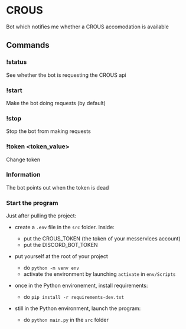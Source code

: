 # CROUS
Bot which notifies me whether a CROUS accomodation is available

## Commands

### !status
See whether the bot is requesting the CROUS api

### !start
Make the bot doing requests (by default)

### !stop
Stop the bot from making requests

### !token <token_value>
Change token

### Information

The bot points out when the token is dead

### Start the program

Just after pulling the project:

- create a `.env` file in the `src` folder. Inside:
	- put the CROUS_TOKEN (the token of your messervices account)
	- put the DISCORD_BOT_TOKEN

- put yourself at the root of your project
	- do `python -m venv env`
	- activate the environment by launching `activate` in `env/Scripts`

- once in the Python environement, install requirements:
	- do `pip install -r requirements-dev.txt`

- still in the Python environment, launch the program:
	- do `python main.py` in the `src` folder